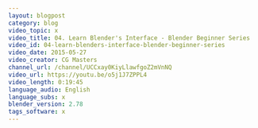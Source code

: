 ```yaml
---
layout: blogpost
category: blog
video_topic: x
video_title: 04. Learn Blender's Interface - Blender Beginner Series
video_id: 04-learn-blenders-interface-blender-beginner-series
video_date: 2015-05-27
video_creator: CG Masters
channel_url: /channel/UCCxay0KiyLlawfgoZ2mVnNQ
video_url: https://youtu.be/o5j1J7ZPPL4
video_length: 0:19:45
language_audio: English
language_subs: x
blender_version: 2.78
tags_software: x
---
```

